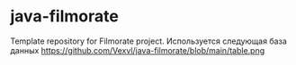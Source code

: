 # java-filmorate
Template repository for Filmorate project.
Используется следующая база данных https://github.com/Vexvl/java-filmorate/blob/main/table.png
